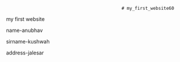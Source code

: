                                                 # my_first_website60
                                                
my first website


name-anubhav

sirname-kushwah

address-jalesar
                     

